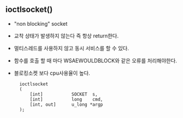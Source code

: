 ## ioctlsocket()
- "non blocking" socket 
- 교착 상태가 발생하지 않는다 즉 항상 return한다.
- 멀티스레드를 사용하지 않고 동시 서비스를 할 수 있다.
- 함수를 호출 할 때 마다 WSAEWOULDBLOCK와 같은 오류를 처리해야한다.
- 블로킹소켓 보다 cpu사용율이 높다.

        ioctlsocket
        (
            [int]           SOCKET  s,
            [int]           long    cmd,
            [int, out]      u_long *argp   
        );